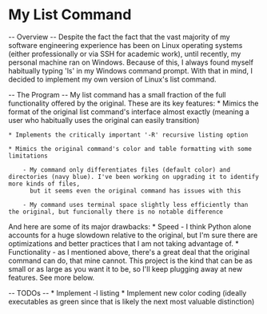 # My List Command

-- Overview --
Despite the fact the fact that the vast majority of my software engineering experience has been on Linux operating systems (either professionally or via SSH for academic work), until recently, my personal machine ran on Windows. Because of this, I always found myself habitually typing 'ls' in my Windows command prompt. With that in mind, I decided to implement my own version of Linux's list command.

-- The Program --
My list command has a small fraction of the full functionality offered by the original. These are its key features:
    * Mimics the format of the original list command's interface almost exactly (meaning a user who habitually uses the original can easily transition)
    
    * Implements the critically important '-R' recursive listing option
    
    * Mimics the original command's color and table formatting with some limitations
    
        - My command only differentiates files (default color) and directories (navy blue). I've been working on upgrading it to identify more kinds of files,
          but it seems even the original command has issues with this
          
        - My command uses terminal space slightly less efficiently than the original, but funcionally there is no notable difference
        

And here are some of its major drawbacks:
    * Speed - I think Python alone accounts for a huge slowdown relative to the original, but I'm sure there are optimizations and better practices that I am
      not taking advantage of.
    * Functionality - as I mentioned above, there's a great deal that the original command can do, that mine cannot. This project is the kind that can be as 
      small or as large as you want it to be, so I'll keep plugging away at new features. See more below.
      
-- TODOs --
    * Implement -l listing
    * Implement new color coding (ideally executables as green since that is likely the next most valuable distinction)
